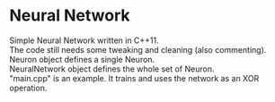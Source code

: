 # Neural Network 
  
Simple Neural Network written in C++11.  
The code still needs some tweaking and cleaning (also commenting).  
Neuron object defines a single Neuron.  
NeuralNetwork object defines the whole set of Neuron.  
"main.cpp" is an example. It trains and uses the network as an XOR operation.  